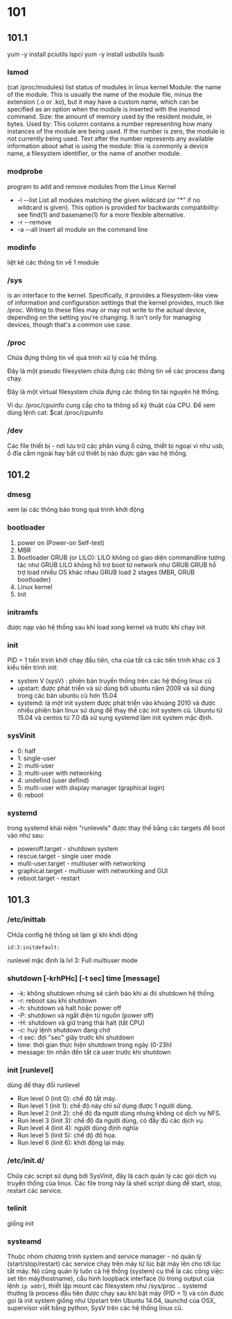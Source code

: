 # 101
## 101.1
yum -y install pciutils
lspci
yum -y install usbutils
lsusb

### lsmod
(cat /proc/modules)
list status of modules in linux kernel
Module: the name of the module. This is usually the name of the module file, minus the extension (.o or .ko), but it may have a custom name, which can be specified as an option when the module is inserted with the insmod command.
Size: the amount of memory used by the resident module, in bytes.
Used by: This column contains a number representing how many instances of the module are being used. If the number is zero, the module is not currently being used. Text after the number represents any available information about what is using the module: this is commonly a device name, a filesystem identifier, or the name of another module.

### modprobe
program to add and remove modules from the Linux Kernel
* -l --list 
List all modules matching the given wildcard (or "*" if no wildcard is given). This option is provided for backwards compatibility: see find(1) and basename(1) for a more flexible alternative.
* -r --remove
* -a --all
insert all module on the command line

### modinfo
liệt kê các thông tin về 1 module

### /sys 
is an interface to the kernel. Specifically, it provides a filesystem-like view of information and configuration settings that the kernel provides, much like /proc. Writing to these files may or may not write to the actual device, depending on the setting you're changing. It isn't only for managing devices, though that's a common use case.

### /proc
Chứa đựng thông tin về quá trình xử lý của hệ thống.

Đây là một pseudo filesystem chứa đựng các thông tin về các process đang chạy.

Đây là một virtual filesystem chứa đựng các thông tin tài nguyên hệ thống.

Ví dụ: /proc/cpuinfo cung cấp cho ta thông số kỹ thuật của CPU. Để xem dùng lệnh cat: $cat /proc/cpuinfo

### /dev
Các file thiết bị - nơi lưu trữ các phân vùng ổ cứng, thiết bị ngoại vi như usb, ổ đĩa cắm ngoài hay bất cứ thiết bị nào được gán vào hệ thống.

## 101.2
### dmesg
xem lại các thông báo trong quá trình khởi động

### bootloader
 1. power on (Power-on Self-test)
 2. MBR 
 3. Bootloader GRUB (or LILO):
  LILO không có giao diện commandline tương tác như GRUB
  LILO không hỗ trợ boot từ network như GRUB
  GRUB hỗ trợ load nhiều OS khác nhau
  GRUB load 2 stages (MBR, GRUB bootloader)
 4. Linux kernel
 5. Init

### initramfs
được nạp vào hệ thống sau khi load xong kernel và trước khi chạy init

### init
PID = 1
tiến trình khởi chạy đầu tiên, cha của tất cả các tiến trình khác
có 3 kiểu tiến trình init:
 * system V (sysV) : phiên bản truyền thống trên các hệ thống linux cũ
 * upstart: được phát triển và sử dùng bởi ubuntu năm 2009 và sử dùng trong các bản ubuntu cũ hơn 15.04
 * systemd: là một init system được phát triển vào khoảng 2010 và được nhiều phiên bản linux sử dụng để thay thế các init system cũ. Ubuntu từ 15.04 và centos từ 7.0 đã sử sụng systemd làm init system mặc định.

### sysVinit
 * 0: half
 * 1: single-user
 * 2: multi-user
 * 3: multi-user with networking
 * 4: undefind (user defind)
 * 5: multi-user with display manager (graphical login)
 * 6: reboot

### systemd 
trong systemd khái niệm "runlevels" được thay thế bằng các targets để boot vào như sau:
 * poweroff.target - shutdown system
 * rescue.target - single user mode
 * multi-user.target - multiuser with networking
 * graphical.target - multiuser with networking and GUI
 * reboot.target - restart

## 101.3
### /etc/inittab
CHứa config hệ thống sẽ làm gì khi khởi động

`id:3:initdefault:`

runlevel mặc định là lvl 3: Full multiuser mode

### shutdown [-krhPHc] [-t sec] time [message]
 * -k: không shutdown nhưng sẽ cảnh báo khi ai đó shutdown hệ thống
 * -r: reboot sau khi shutdown
 * -h: shutdown và halt hoặc power off 
 * -P: shutdown và ngắt điện từ nguồn (power off)
 * -H: shutdown và giữ trạng thái halt (tắt CPU)
 * -c: huỷ lệnh shutdown đang chờ
 * -t sec: đợi "sec" giây trước khi shutdown
 * time: thời gian thực hiện shutdown trong ngày (0-23h)
 * message: tin nhắn đến tất cả user trước khi shutdown

### init [runlevel]
dùng để thay đổi runlevel
- Run level 0 (init 0): chế độ tắt máy.
- Run level 1 (init 1): chế độ này chỉ sử dụng được 1 người dùng.
- Run level 2 (init 2): chế độ đa người dùng nhưng không có dịch vụ NFS.
- Run level 3 (linit 3): chế độ đa người dùng, có đầy đủ các dịch vụ.
- Run level 4 (linit 4): người dùng định nghĩa
- Run level 5 (linit 5): chế độ đồ họa.
- Run level 6 (linit 6): khởi động lại máy.

### /etc/init.d/ 
Chứa các script sử dụng bởi SysVinit, đây là cách quản lý các gói dịch vụ truyền thống của linux.
Các file trong này là shell script dùng để start, stop, restart các service.

### telinit
giống init

### systeamd
Thuộc nhóm chương trình system and service manager - nó quản lý (start/stop/restart) các service chạy trên máy từ lúc bật máy lên cho tới lúc tắt máy.
Nó cũng quản lý luôn cả hệ thống (system) cụ thể là các công việc: set tên máy(hostname), cấu hình loopback interface (lo trong output của lệnh `ip addr`), thiết lập mount các filesystem như /sys/proc ..
systemd thường là process đầu tiên được chạy sau khi bật máy (PID = 1) và còn được gọi là init system giống như Upstart trên Ubuntu 14.04, launchd của OSX, supervisor viết bằng python, SysV trên các hệ thống linux cũ.
